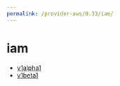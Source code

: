 ```yaml
---
permalink: /provider-aws/0.33/iam/
---
```


# iam



* [v1alpha1](v1alpha1/index.md)
* [v1beta1](v1beta1/index.md)